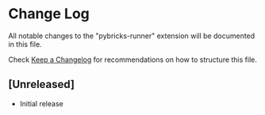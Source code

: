 # Change Log

All notable changes to the "pybricks-runner" extension will be documented in this file.

Check [Keep a Changelog](http://keepachangelog.com/) for recommendations on how to structure this file.

## [Unreleased]

- Initial release